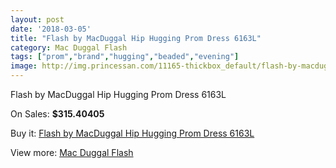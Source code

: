 ```yaml
---
layout: post
date: '2018-03-05'
title: "Flash by MacDuggal Hip Hugging Prom Dress 6163L"
category: Mac Duggal Flash
tags: ["prom","brand","hugging","beaded","evening"]
image: http://img.princessan.com/11165-thickbox_default/flash-by-macduggal-hip-hugging-prom-dress-6163l.jpg
---
```

Flash by MacDuggal Hip Hugging Prom Dress 6163L

On Sales: **$315.40405**
<a href="https://www.princessan.com/en/mac-duggal-flash/5087-flash-by-macduggal-hip-hugging-prom-dress-6163l.html"><amp-img layout="responsive" width="600" height="600" src="//img.princessan.com/11165-thickbox_default/flash-by-macduggal-hip-hugging-prom-dress-6163l.jpg" alt="Flash by MacDuggal Hip Hugging Prom Dress 6163L 0" /></a>

Buy it: [Flash by MacDuggal Hip Hugging Prom Dress 6163L](https://www.princessan.com/en/mac-duggal-flash/5087-flash-by-macduggal-hip-hugging-prom-dress-6163l.html "Flash by MacDuggal Hip Hugging Prom Dress 6163L")

View more: [Mac Duggal Flash](https://www.princessan.com/en/41-mac-duggal-flash "Mac Duggal Flash")